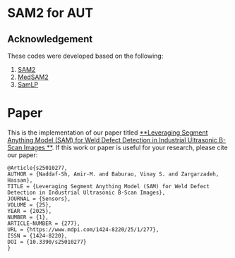 # SAM2 for AUT


## Acknowledgement
These codes were developed based on the following:
1. [SAM2](https://github.com/facebookresearch/sam2)
2. [MedSAM2](https://github.com/bowang-lab/MedSAM/tree/MedSAM2)
3. [SamLP](https://github.com/Dinghaoxuan/SamLP)
# Paper
This is the implementation of our paper titled [**Leveraging Segment Anything Model (SAM) for Weld Defect Detection in Industrial Ultrasonic B-Scan Images **](https://www.mdpi.com/1424-8220/25/1/277). If this work or paper is useful for your research, please cite our paper:
```
@Article{s25010277,
AUTHOR = {Naddaf-Sh, Amir-M. and Baburao, Vinay S. and Zargarzadeh, Hassan},
TITLE = {Leveraging Segment Anything Model (SAM) for Weld Defect Detection in Industrial Ultrasonic B-Scan Images},
JOURNAL = {Sensors},
VOLUME = {25},
YEAR = {2025},
NUMBER = {1},
ARTICLE-NUMBER = {277},
URL = {https://www.mdpi.com/1424-8220/25/1/277},
ISSN = {1424-8220},
DOI = {10.3390/s25010277}
}
```

